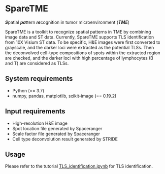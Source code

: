 # SpareTME
***S***patial ***pa***ttern ***re***cognition in tumor microenvironment (***TME***)

SpareTME is a toolkit to recognize spatial patterns in TME by combining image data and ST data. Currently, SpareTME supports TLS identification from 10X Visium ST data. To be specific, H&E images were first converted to grayscale, and the darker loci were extracted as the potential TLSs. Then the deconvolved cell-type compositions of spots within the extracted region are checked, and the darker loci with high percentage of lymphocytes (B and T) are considered as TLSs. 

## System requirements
* Python (>= 3.7) 
* numpy, pandas, matplotlib, scikit-image (== 0.19.2)

## Input requirements
* High-resolution H&E image
* Spot location file generated by Spaceranger
* Scale factor file generated by Spaceranger
* Cell type deconvolution result generated by STRIDE

## Usage
Please refer to the tutorial [TLS_identification.ipynb](TLS_identification.ipynb) for TLS identification.
